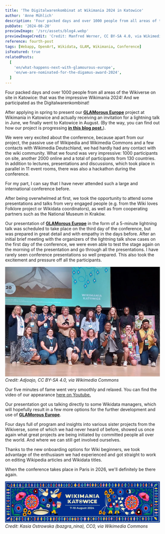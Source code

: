 ```yaml
---
title: 'The Digitalwarenkombinat at Wikimania 2024 in Katowice'
author: 'Anne Mühlich'
description: 'Four packed days and over 1000 people from all areas of the Wikiverse on site in Katowice: that was the impressive Wikimania 2024! And we participated as the Digitalwarenkombinat...'
pubDate: '2024-08-20'
previewImage: '/src/assets/blog4.webp'
previewImageCredit: 'Credit: Manfred Werner, CC BY-SA 4.0, via Wikimedia Commons'
reference: fourth-post
tags: [Webapp, OpenArt, Wikidata, GLAM, Wikimania, Conference]
isFeatured: true
relatedPosts:
  [
    'en/what-happens-next-with-glamourous-europe',
    'en/we-are-nominated-for-the-digamus-award-2024',
  ]
---
```


Four packed days and over 1000 people from all areas of the Wikiverse on site in Katowice: that was the impressive Wikimania 2024! And we participated as the Digitalwarenkombinat!

After applying in spring to present our [**GLAMorous Europe**](/en/projects/glamorous-europe/) project at Wikimania in Katowice and actually receiving an invitation for a lightning talk in June, we finally went to Katowice in August. (By the way, you can find out how our project is progressing [**in this blog post.**](/en/blog/what-happens-next-with-glamourous-europe)).

We were very excited about the conference, because apart from our project, the passive use of Wikipedia and Wikimedia Commons and a few contacts with Wikimedia Deutschland, we had hardly had any contact with the wiki community. What we found was very impressive: 1000 participants on site, another 2000 online and a total of participants from 130 countries. In addition to lectures, presentations and discussions, which took place in parallel in 11 event rooms, there was also a hackathon during the conference.

For my part, I can say that I have never attended such a large and international conference before.

After being overwhelmed at first, we took the opportunity to attend some presentations and talks from very engaged people (e.g. from the Wiki loves Folklore project or Wikidata coordinators), as well as from cooperating partners such as the National Museum in Kraków.

Our presentation of [**GLAMorous Europe**](/en/projects/glamorous-europe/) in the form of a 5-minute lightning talk was scheduled to take place on the third day of the conference, but was prepared in great detail and with empathy in the days before. After an initial brief meeting with the organizers of the lightning talk show cases on the first day of the conference, we were even able to test the stage again on the morning of the presentation and go through all the presentations. I have rarely seen conference presentations so well prepared. This also took the excitement and pressure off all the participants.

![Wikimania](../../../assets/blog4_1.webp)
_Credit: Adjoajo, CC BY-SA 4.0, via Wikimedia Commons_

Our five minutes of fame went very smoothly and relaxed. You can find the video of our appearance [here on Youtube.](https://www.youtube.com/live/fRFuWtDKxwM?feature=shared&t=28492)

Our presentation got us talking directly to some Wikidata managers, which will hopefully result in a few more options for the further development and use of [**GLAMorous Europe**](/en/projects/glamorous-europe/).

Four days full of program and insights into various sister projects from the Wikiverse, some of which we had never heard of before, showed us once again what great projects are being initiated by committed people all over the world. And where we can still get involved ourselves.

Thanks to the new onboarding options for Wiki beginners, we took advantage of the enthusiasm we had experienced and got straight to work on editing Wikipedia articles and Wikidata titles.

When the conference takes place in Paris in 2026, we'll definitely be there again.

![Wikimania](../../../assets/blog4_2.webp)
_Credit: Kasia Ostrowska (bazgra_nina), CC0, via Wikimedia Commons_
